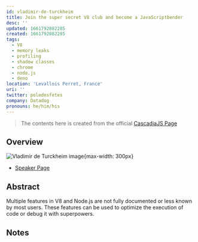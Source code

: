 ```yaml
---
id: vladimir-de-turckheim
title: Join the super secret V8 club and become a JavaScriptbender
desc: ''
updated: 1661792882285
created: 1661792882285
tags:
  - V8
  - memory leaks
  - profiling
  - shadow classes
  - chrome
  - node.js
  - deno
location: 'Levallois Perret, France'
uri: ''
twitter: poledesfetes
company: Datadog
pronouns: he/him/his
---
```

> The contents here is created from the official [CascadiaJS Page](https://2022.cascadiajs.com/speakers/vladimir-de-turckheim)

## Overview

![Vladimir de Turckheim image](https://create-4jr.begin.app/_static/2022/vladimir-de-turckheim.jpg){max-width: 300px}
- [Speaker Page](https://2022.cascadiajs.com/speakers/vladimir-de-turckheim)

## Abstract

Multiple features in V8 and Node.js are not fully documented or less known by most users. These features can be used to optimize the execution of code or debug it with superpowers.

## Notes